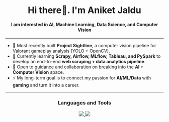 <h1 align="center"> Hi there👋. I'm Aniket Jaldu </h1>
<h4 align="center"> I am interested in AI, Machine Learning, Data Science, and Computer Vision </h4>

-----

- 🔭 Most recently built **Project Sightline**, a computer vision pipeline for Valorant gameplay analysis (YOLO + OpenCV).  
- 🌱 Currently learning **Scrapy, Airflow, MLflow, Tableau, and PySpark** to develop an end-to-end **web scraping + data analytics pipeline**.  
- 🤔 Open to guidance and collaboration on breaking into the **AI + Computer Vision** space.  
- ⚡ My long-term goal is to connect my passion for **AI/ML/Data** with **gaming** and turn it into a career.  

-----

<h3 align="center"> Languages and Tools</h3>
<p align="center">
  <a href="https://skillicons.dev">
    <img src="https://skillicons.dev/icons?i=python,r,java,c,cs,sql,js,html,css)" />
    <img src="https://skillicons.dev/icons?i=pytorch,tensorflow,sklearn,opencv,pandas,numpy,matplotlib,flask,fastapi,react,tailwind,docker,mysql,mongodb,git,jupyter,vscode,idea,unity)" />
  </a>
</p>
  
